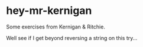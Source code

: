hey-mr-kernigan
===============

Some exercises from Kernigan &amp; Ritchie.

Well see if I get beyond reversing a string on this try...
